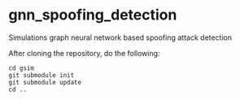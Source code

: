 # gnn_spoofing_detection
Simulations graph neural network based spoofing attack detection

After cloning the repository, do the following:

```
cd gsim
git submodule init
git submodule update
cd ..

```

